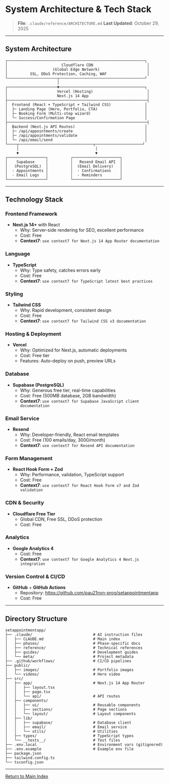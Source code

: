 # System Architecture & Tech Stack

> **File**: `.claude/reference/ARCHITECTURE.md`
> **Last Updated**: October 29, 2025

---

## System Architecture

```
┌─────────────────────────────────────────────────────────────┐
│                        Cloudflare CDN                        │
│                    (Global Edge Network)                     │
│          SSL, DDoS Protection, Caching, WAF                  │
└──────────────────────┬──────────────────────────────────────┘
                       │
┌──────────────────────▼──────────────────────────────────────┐
│                      Vercel (Hosting)                        │
│                      Next.js 14 App                          │
├──────────────────────────────────────────────────────────────┤
│  Frontend (React + TypeScript + Tailwind CSS)               │
│  ├─ Landing Page (Hero, Portfolio, CTA)                     │
│  ├─ Booking Form (Multi-step wizard)                        │
│  └─ Success/Confirmation Page                               │
├──────────────────────────────────────────────────────────────┤
│  Backend (Next.js API Routes)                               │
│  ├─ /api/appointments/create                                │
│  ├─ /api/appointments/validate                              │
│  └─ /api/email/send                                         │
└────┬─────────────────────────────────┬─────────────────────┘
     │                                  │
     ▼                                  ▼
┌─────────────────┐          ┌─────────────────────┐
│    Supabase     │          │   Resend Email API  │
│   (PostgreSQL)  │          │  (Email Delivery)   │
│  - Appointments │          │  - Confirmations    │
│  - Email Logs   │          │  - Reminders        │
└─────────────────┘          └─────────────────────┘
```

---

## Technology Stack

### Frontend Framework

- **Next.js 14+** with React
  - Why: Server-side rendering for SEO, excellent performance
  - Cost: Free
  - **Context7**: `use context7 for Next.js 14 App Router documentation`

### Language

- **TypeScript**
  - Why: Type safety, catches errors early
  - Cost: Free
  - **Context7**: `use context7 for TypeScript latest best practices`

### Styling

- **Tailwind CSS**
  - Why: Rapid development, consistent design
  - Cost: Free
  - **Context7**: `use context7 for Tailwind CSS v3 documentation`

### Hosting & Deployment

- **Vercel**
  - Why: Optimized for Next.js, automatic deployments
  - Cost: Free tier
  - Features: Auto-deploy on push, preview URLs

### Database

- **Supabase (PostgreSQL)**
  - Why: Generous free tier, real-time capabilities
  - Cost: Free (500MB database, 2GB bandwidth)
  - **Context7**: `use context7 for Supabase JavaScript client documentation`

### Email Service

- **Resend**
  - Why: Developer-friendly, React email templates
  - Cost: Free (100 emails/day, 3000/month)
  - **Context7**: `use context7 for Resend API documentation`

### Form Management

- **React Hook Form + Zod**
  - Why: Performance, validation, TypeScript support
  - Cost: Free
  - **Context7**: `use context7 for React Hook Form v7 and Zod validation`

### CDN & Security

- **Cloudflare Free Tier**
  - Global CDN, Free SSL, DDoS protection
  - Cost: Free

### Analytics

- **Google Analytics 4**
  - Cost: Free
  - **Context7**: `use context7 for Google Analytics 4 Next.js integration`

### Version Control & CI/CD

- **GitHub** + **GitHub Actions**
  - Repository: https://github.com/pau21nxn-prog/setappointmentapp
  - Cost: Free

---

## Directory Structure

```
setappointmentapp/
├── .claude/                           # AI instruction files
│   ├── CLAUDE.md                      # Main index
│   ├── phases/                        # Phase-specific docs
│   ├── reference/                     # Technical references
│   ├── guides/                        # Development guides
│   └── meta/                          # Project metadata
├── .github/workflows/                 # CI/CD pipelines
├── public/
│   ├── images/                        # Portfolio images
│   └── videos/                        # Hero video
├── src/
│   ├── app/                           # Next.js 14 App Router
│   │   ├── layout.tsx
│   │   ├── page.tsx
│   │   └── api/                       # API routes
│   ├── components/
│   │   ├── ui/                        # Reusable components
│   │   ├── sections/                  # Page sections
│   │   └── layout/                    # Layout components
│   ├── lib/
│   │   ├── supabase/                  # Database client
│   │   ├── email/                     # Email service
│   │   └── utils/                     # Utilities
│   ├── types/                         # TypeScript types
│   └── __tests__/                     # Test files
├── .env.local                         # Environment vars (gitignored)
├── .env.example                       # Example env file
├── package.json
├── tailwind.config.ts
└── tsconfig.json
```

---

[Return to Main Index](../CLAUDE.md)
